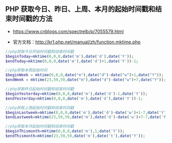 ## PHP 获取今日、昨日、上周、本月的起始时间戳和结束时间戳的方法
* https://www.cnblogs.com/spectrelb/p/7055579.html

* 官方文档：http://kr1.php.net/manual/zh/function.mktime.php
```php
//php获取今日开始时间戳和结束时间戳
$beginToday=mktime(0,0,0,date('m'),date('d'),date('Y'));
$endToday=mktime(0,0,0,date('m'),date('d')+1,date('Y'))-1;

//php获取本周起始时间
$beginWeek = mktime(0,0,0,date("m"),date("d")-date("w")+1,date("Y"));
$endWeek = mktime(23,59,59,date("m"),date("d")-date("w")+7,date("Y"));

//php获取昨日起始时间戳和结束时间戳
$beginYesterday=mktime(0,0,0,date('m'),date('d')-1,date('Y'));
$endYesterday=mktime(0,0,0,date('m'),date('d'),date('Y'))-1;

//php获取上周起始时间戳和结束时间戳
$beginLastweek=mktime(0,0,0,date('m'),date('d')-date('w')+1-7,date('Y'));
$endLastweek=mktime(23,59,59,date('m'),date('d')-date('w')+7-7,date('Y'));

//php获取本月起始时间戳和结束时间戳
$beginThismonth=mktime(0,0,0,date('m'),1,date('Y'));
$endThismonth=mktime(23,59,59,date('m'),date('t'),date('Y'));
```
